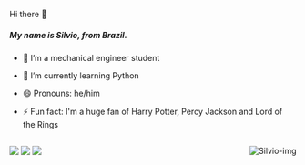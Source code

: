  Hi there 👋
 ##### My name is Silvio, from Brazil. <h4>

- 🔭 I’m a mechanical engineer student
- 🌱 I’m currently learning Python
- 😄 Pronouns: he/him
- ⚡️ Fun fact: I'm a huge fan of Harry Potter, Percy Jackson and Lord of the Rings

  ##

 <div>
   <a href = "https://www.linkedin.com/in/silviogomes01/" target="_blank"><img src="https://img.shields.io/badge/LinkedIn-0077B5?style=for-the-badge&logo=linkedin&logoColor=white" target="_blank"></a>
   <a href = "https://twitter.com/ttv_iitwice" target="_blank"><img src="https://img.shields.io/badge/Twitter-1DA1F2?style=for-the-badge&logo=twitter&logoColor=white" target"_blank"></a>
   <a href = "mailto:silviopgomes@gmail.com" target="_blank"><img src="https://img.shields.io/badge/Gmail-D14836?style=for-the-badge&logo=gmail&logoColor=white" target"_blank"></a>
   <img align="right" alt="Silvio-img" src="https://cdn.discordapp.com/attachments/945517689458294784/945832975885533296/oi_3.png">
 </div>
